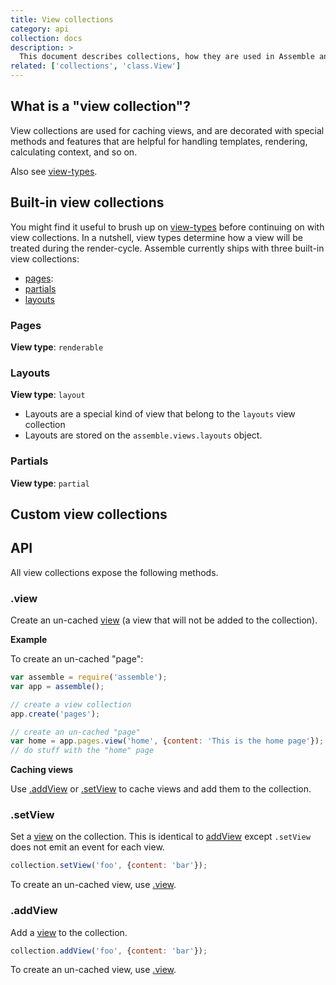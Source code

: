 ```yaml
---
title: View collections
category: api
collection: docs
description: >
  This document describes collections, how they are used in Assemble and how to create them.
related: ['collections', 'class.View']
---
```


## What is a "view collection"?

View collections are used for caching views, and are decorated with special methods and features that are helpful for handling templates, rendering, calculating context, and so on.

Also see [view-types](view-types.md).

## Built-in view collections

You might find it useful to brush up on [view-types](view-types.md) before continuing on with view collections. In a nutshell, view types determine how a view will be treated during the render-cycle. Assemble currently ships with three built-in view collections:

- [pages](#pages):
- [partials](#partials)
- [layouts](#layouts)

### Pages

**View type**: `renderable`

### Layouts

**View type**: `layout`

- Layouts are a special kind of view that belong to the `layouts` view collection
- Layouts are stored on the `assemble.views.layouts` object.

### Partials

**View type**: `partial`

## Custom view collections


## API

All view collections expose the following methods.

### .view

Create an un-cached [view](View.md) (a view that will not be added to the collection).

**Example**

To create an un-cached "page":

```js
var assemble = require('assemble');
var app = assemble();

// create a view collection
app.create('pages');

// create an un-cached "page"
var home = app.pages.view('home', {content: 'This is the home page'});
// do stuff with the "home" page
```

**Caching views**

Use [.addView](#addView) or [.setView](#setView) to cache views and add them to the collection.

### .setView

Set a [view](view.md) on the collection. This is identical to [addView](#addView) except `.setView` does not emit an event for each view.

```js
collection.setView('foo', {content: 'bar'});
```

To create an un-cached view, use [.view](#view).

### .addView

Add a [view](view.md) to the collection.

```js
collection.addView('foo', {content: 'bar'});
```

To create an un-cached view, use [.view](#view).
